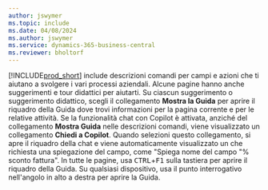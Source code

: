 ```yaml
---
author: jswymer
ms.topic: include
ms.date: 04/08/2024
ms.author: jswymer
ms.service: dynamics-365-business-central
ms.reviewer: bholtorf
---
```

[!INCLUDE[prod_short](prod_short.md)] include descrizioni comandi per campi e azioni che ti aiutano a svolgere i vari processi aziendali. Alcune pagine hanno anche suggerimenti e tour didattici per aiutarti. Su ciascun suggerimento o suggerimento didattico, scegli il collegamento **Mostra la Guida** per aprire il riquadro della Guida dove trovi informazioni per la pagina corrente e per le relative attività. Se la funzionalità chat con Copilot è attivata, anziché del collegamento **Mostra Guida** nelle descrizioni comandi, viene visualizzato un collegamento **Chiedi a Copilot**. Quando selezioni questo collegamento, si apre il riquadro della chat e viene automaticamente visualizzato un che richiesta una spiegazione del campo, come "Spiega nome del campo "% sconto fattura". In tutte le pagine, usa <kbd>CTRL</kbd>+<kbd>F1</kbd> sulla tastiera per aprire il riquadro della Guida. Su qualsiasi dispositivo, usa il punto interrogativo nell'angolo in alto a destra per aprire la Guida.  
